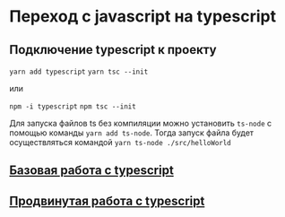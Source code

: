 # Переход с javascript на typescript

## Подключение typescript к проекту

`yarn add typescript`
`yarn tsc --init`

или

`npm -i typescript`
`npm tsc --init`

Для запуска файлов ts без компиляции можно установить `ts-node` 
с помощью команды `yarn add ts-node`. 
Тогда запуск файла будет осуществляться командой `yarn ts-node ./src/helloWorld`

## [Базовая работа с typescript](./docs/basic-typescript.md)
## [Продвинутая работа с typescript](./docs/advanced-typescript.md)